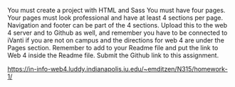 You must create a project with HTML and Sass
You must have four pages.
Your pages must look professional and have at least 4 sections per page. Navigation and footer can be part of the 4 sections.
Upload this to the web 4 server and to Github as well, and remember you have to be connected to iVanti if you are not on campus and the directions for web 4 are under the Pages section. Remember to add to your Readme file and put the link to Web 4 inside the Readme file.
Submit the Github link to this assignment.

https://in-info-web4.luddy.indianapolis.iu.edu/~emditzen/N315/homework-1/
